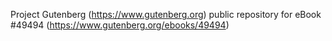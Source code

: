 Project Gutenberg (https://www.gutenberg.org) public repository for
eBook #49494 (https://www.gutenberg.org/ebooks/49494)
